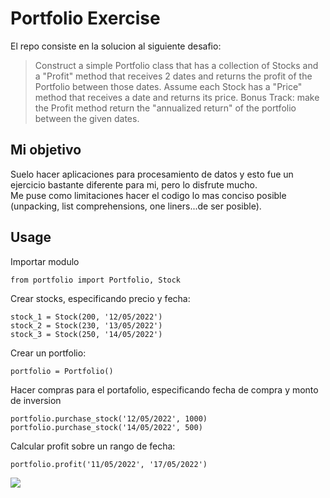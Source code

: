 # Portfolio Exercise

El repo consiste en la solucion al siguiente desafio:

> Construct a simple Portfolio class that has a collection of Stocks and a "Profit" method that receives 2 dates and returns the profit of the Portfolio between those dates. Assume each Stock has a "Price" method that receives a date and returns its price.
Bonus Track: make the Profit method return the "annualized return" of the portfolio between the given dates.

## Mi objetivo
Suelo hacer aplicaciones para procesamiento de datos y esto fue un ejercicio bastante diferente para mi, pero lo disfrute mucho.  
Me puse como limitaciones hacer el codigo lo mas conciso posible (unpacking, list comprehensions, one liners...de ser posible).

## Usage
Importar modulo
```
from portfolio import Portfolio, Stock
```

Crear stocks, especificando precio y fecha:
```
stock_1 = Stock(200, '12/05/2022')
stock_2 = Stock(230, '13/05/2022')
stock_3 = Stock(250, '14/05/2022')
```

Crear un portfolio:
```
portfolio = Portfolio()
```

Hacer compras para el portafolio, especificando fecha de compra y monto de inversion
```
portfolio.purchase_stock('12/05/2022', 1000)
portfolio.purchase_stock('14/05/2022', 500)
```

Calcular profit sobre un rango de fecha:
```
portfolio.profit('11/05/2022', '17/05/2022')
```

![](https://media.giphy.com/media/SxG8xbHEYCkZ21jwGr/giphy.gif)